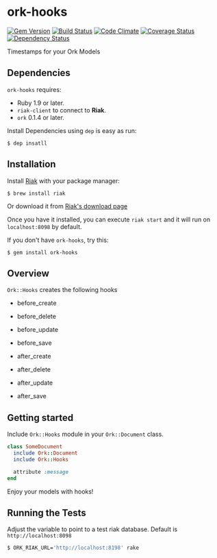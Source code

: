 ork-hooks
==============

[![Gem Version](https://badge.fury.io/rb/ork-hooks.png)](http://badge.fury.io/rb/ork-hooks)
[![Build Status](https://secure.travis-ci.org/emancu/ork-hooks.png)](http://travis-ci.org/emancu/ork-hooks)
[![Code Climate](https://codeclimate.com/github/emancu/ork-hooks.png)](https://codeclimate.com/github/emancu/ork-hooks)
[![Coverage Status](https://coveralls.io/repos/emancu/ork-hooks/badge.png)](https://coveralls.io/r/emancu/ork-hooks)
[![Dependency Status](https://gemnasium.com/emancu/ork-hooks.png)](https://gemnasium.com/emancu/ork-hooks)


Timestamps for your Ork Models

## Dependencies

`ork-hooks` requires:

* Ruby 1.9 or later.
* `riak-client` to connect to **Riak**.
* `ork` 0.1.4 or later.

Install Dependencies using `dep` is easy as run:

    $ dep insatll

## Installation

Install [Riak](http://basho.com/riak/) with your package manager:

    $ brew install riak

Or download it from [Riak's download page](http://docs.basho.com/riak/latest/downloads/)

Once you have it installed, you can execute `riak start` and it will run on `localhost:8098` by default.

If you don't have `ork-hooks`, try this:

    $ gem install ork-hooks


## Overview

`Ork::Hooks` creates the following hooks

- before_create
- before_delete
- before_update
- before_save

- after_create
- after_delete
- after_update
- after_save

## Getting started

Include `Ork::Hooks` module in your `Ork::Document` class.

```ruby
class SomeDocument
  include Ork::Document
  include Ork::Hooks

  attribute :message
end
```

Enjoy your models with hooks!

## Running the Tests

Adjust the variable to point to a test riak database. Default is `http://localhost:8098`

```bash
$ ORK_RIAK_URL='http://localhost:8198' rake
```
